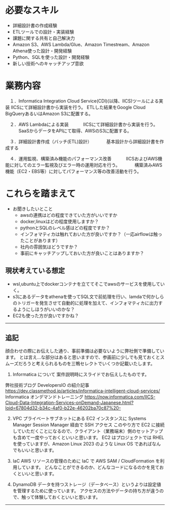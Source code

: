 # 必要なスキル
    
* 詳細設計書の作成経験
* ETLツールでの設計・実装経験
* 課題に関する共有と自己解決力
* Amazon S3、AWS Lambda/Glue、Amazon Timestream、Amazon Athena使った設計・開発経験
* Python、SQLを使った設計・開発経験
* 新しい技術へのキャッチアップ意欲

# 業務内容
　１．Informatica Integration Cloud Service(CDI)(以降、IICS)ツールによる実装
      IICSにて詳細設計書から実装を行う。
      ETLした結果をGoogle Cloud BigQueryあるいはAmazon S3に配置する。

　２．AWS Lambdaによる実装
　　　IICSにて詳細設計書から実装を行う。
　　　SaaSからデータをAPIにて取得、AWSのS3に配置する。

　３．詳細設計書作成（バッチ(ETL)設計）
　　　基本設計から詳細設計書を作成する

　４．運用監視、構築済み機能のパフォーマンス改善
　　　IICSおよびAWS機能に対してのエラー監視及びエラー時の運用対応を行う。
　　　構築済みAWS機能（EC2・EBS等）に対してパフォーマンス等の改善活動を行う。

# これらを踏まえて
* お聞きしたいとこと
    * awsの連携はどの程度できていた方がいいですか
    * docker,linuxはどの程度使用しますか？
    * pythonとSQLのレベル感はどの程度ですか？
    * インフォマティカは触れておいた方が良いですか？（一応airflowは触ったことがあります）
    * 社内の雰囲気はどうですか？
    * 事前にキャッチアップしておいた方が良いことはありますか？
    
## 現状考えている想定
- wsl,ubuntu上でdockerコンテナを立ててそこでawsのサービスを使用していく。
- s3にあるデータをathenaを使ってSQL文で前処理を行い、lamdaで何かしらのトリガーを発生させて自動的に処理を加えて、インフォマティカに出力するようにしほうがいいのかな？
- EC2も使った方が良いですかね？

---

## 追記

顔合わせの際にお伝えした通り、事前準備は必要ないように弊社側で準備しています。
とは言え…な部分はあると思いますので、参画前に少しでも見ておくとスムーズだろうと考えられるものを三鴨セレクトでいくつか記載いたします。
1) Informatica について
案件説明時にスライドでお伝えしたものです。

弊社技術ブログ DevelopersIO の紹介記事
https://dev.classmethod.jp/articles/informatica-intelligent-cloud-services/
Informatica オンデマンドトレーニング
https://now.informatica.com/IICS-Cloud-Data-Integration-Services-onDemand-Japanese.html?loid=67804d32-b34c-4af0-b22e-46202ba70c87%20-

2) VPC プライベートサブネットにある EC2 インスタンスに Systems Manager Session Manager 経由で SSH アクセス
このやり方で EC2 に接続していただくことになるので、クライアント（業務端末）側のセットアップも含めて一度やっておくといいと思います。
EC2 はプロジェクトでは RHEL を使っていますが、Amazon Linux 2023 のような Linux OS であればなんでもいいと思います。

3) IaC
AWS リソースの管理のために IaC で AWS SAM / CloudFormation を利用しています。
どんなことができるのか、どんなコードになるのかを見ておくといいと思います。

4) DynamoDB
データを持つストレージ（データベース）というよりは設定値を管理するために使っています。
アクセスの方法やデータの持ち方が違うので、触って体験しておくといいと思います。
---
